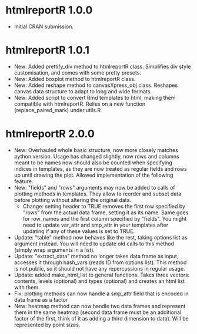 # htmlreportR 1.0.0

* Initial CRAN submission.

# htmlreportR 1.0.1

* New: Added prettify\_div method to htmlreportR class. Simplifies div style customisation, and comes with some pretty presets.
* New: Added boxplot method to htmlreportR class.
* New: Added reshape method to canvasXpress\_obj class. Reshapes canvas data structure to adapt to long and wide formats.
* New: Added script to convert Rmd templates to html, making them compatible with htmlreportR. Relies on a new function (replace\_paired\_mark) under utils.R

# htmlreportR 2.0.0

* New: Overhauled whole basic structure, now more closely matches python version. Usage has changed slightly, now rows and columns meant to be names now should also be counted when specifying indices in templates, as they are now treated as regular fields and rows up until drawing the plot. Allowed implementation of the following feature.
* New: "fields" and "rows" arguments may now be added to calls of plotting methods in templates. They allow to reorder and subset data before plotting without altering the original data.
  * Change: setting header to TRUE removes the first row specified by "rows" from the actual data frame, setting it as its name. Same goes for row\_names and the first column specified by "fields". You might need to update var\_attr and smp\_attr in your templates after updating if any of these values is set to TRUE.
* Update: "table" method now behaves like the rest, taking options list as argument instead. You will need to update old calls to this method (simply wrap arguments in a list).
* Update: "extract\_data" method no longer takes data frame as input, accesses it through hash\_vars (reads ID from options list). This method is not public, so it should not have any repercussions in regular usage.
* Update: added make\_html\_list to general functions. Takes three vectors: contents, levels (optional) and types (optional) and creates an html list with them.
* Fix: plotting methods can now handle a smp\_attr field that is encoded in data frame as a factor
* New: heatmap method can now handle two data frames and represent them in the same heatmap (second data frame must be an additional factor of the first, think of it as adding a third dimension to data). Will be represented by point sizes.
